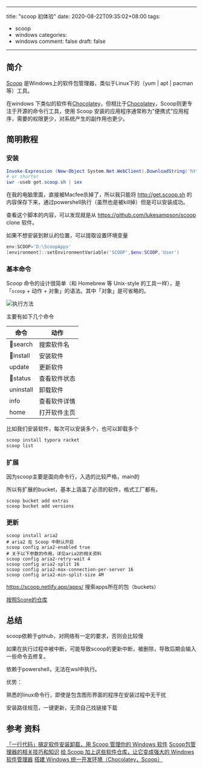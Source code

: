 ----
title: "scoop 初体验"
date: 2020-08-22T09:35:02+08:00
tags:
  - scoop
  - windows
categories:
  - windows
comment: false
draft: false
----

## 简介 ##

[Scoop](https://scoop.sh/) 是Windows上的软件包管理器，类似于Linux下的（yum | apt | pacman 等）工具。

在windows 下类似的软件有[Chocolatey](http://chocolatey.org/)，但相比于[Chocolatey](http://chocolatey.org/)，Scoop则更专注于开源的命令行工具，使用 Scoop 安装的应用程序通常称为"便携式"应用程序，需要的权限更少，对系统产生的副作用也更少。

## 简明教程 ##

### 安装 ###

```powershell
Invoke-Expression (New-Object System.Net.WebClient).DownloadString('https://get.scoop.sh')
# or shorter
iwr -useb get.scoop.sh | iex
```

在我的电脑里面，直接被Macfee杀掉了，所以我只能将 http://get.scoop.sh 的内容保存下来，通过powershell执行（虽然也是被kill掉）但是可以安装成功。

查看这个脚本的内容，可以发现就是从 https://github.com/lukesampson/scoop clone 软件。

如果不想安装到默认的位置，可以提取设置环境变量

```powershell
env:SCOOP='D:\ScoopApps'
[environment]::setEnvironmentVariable('SCOOP',$env:SCOOP,'User')
```



### 基本命令 ###

Scoop 命令的设计很简单（和 Homebrew 等 Unix-style 的工具一样），是「`scoop` + 动作 + 对象」的语法。其中「对象」是可省略的。

![执行方法](https://cdn.sspai.com/2019/01/11/69f2db0e372074441ceb4f2fcf96d31d.png?imageView2/2/w/1120/q/90/interlace/1/ignore-error/1)

主要有如下几个命令

| 命令      | 动作         |
| --------- | ------------ |
| 🌟search   | 搜索软件名   |
| 🌟install  | 安装软件     |
| update    | 更新软件     |
| 🌟status   | 查看软件状态 |
| uninstall | 卸载软件     |
| info      | 查看软件详情 |
| home      | 打开软件主页 |

比如我们安装软件，每次可以安装多个，也可以卸载多个

```powershell
scoop install typora racket
scoop list
```



### 扩展 ###

因为scoop主要是面向命令行，入选的比较严格，main的

所以有扩展的bucket，基本上涵盖了必须的软件，格式工厂都有。

```
scoop bucket add extras
scoop bucket add versions
```
### 更新 ###

```shell
scoop install aria2
# aria2 在 Scoop 中默认开启
scoop config aria2-enabled true
# 关于以下参数的作用，详见aria2的相关资料
scoop config aria2-retry-wait 4
scoop config aria2-split 16
scoop config aria2-max-connection-per-server 16
scoop config aria2-min-split-size 4M
```

https://scoop.netlify.app/apps/ 搜索apps所在的包（buckets）

[按照Score的仓库](https://rasa.github.io/scoop-directory/by-score)

## 总结 ##

scoop依赖于github，对网络有一定的要求，否则会比较慢

如果在执行过程中被中断，可能导致scoop的更新中断，被删除，导致后期会输入一些命令去修复。

依赖于powershell，无法在wsl中执行。

优势：

熟悉的linux命令行，即使是包含图形界面的程序在安装过程中无干扰

安装路径规范，一键更新，无须自己找链接下载



## 参考 资料 ##

[「一行代码」搞定软件安装卸载，用 Scoop 管理你的 Windows 软件](https://sspai.com/post/52496)
[Scoop包管理器的相关技巧和知识](https://www.thisfaner.com/p/scoop/)
[给 Scoop 加上这些软件仓库，让它变成强大的 Windows 软件管理器](https://jszbug.com/13333)
[搭建 Windows 统一开发环境（Chocolatey，Scoop）](https://zhuanlan.zhihu.com/p/128955118)